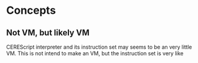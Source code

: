 Concepts
====

## Not VM, but likely VM

CEREScript interpreter and its instruction set may seems to be an very little VM.
This is not intend to make an VM, but the instruction set is very like
